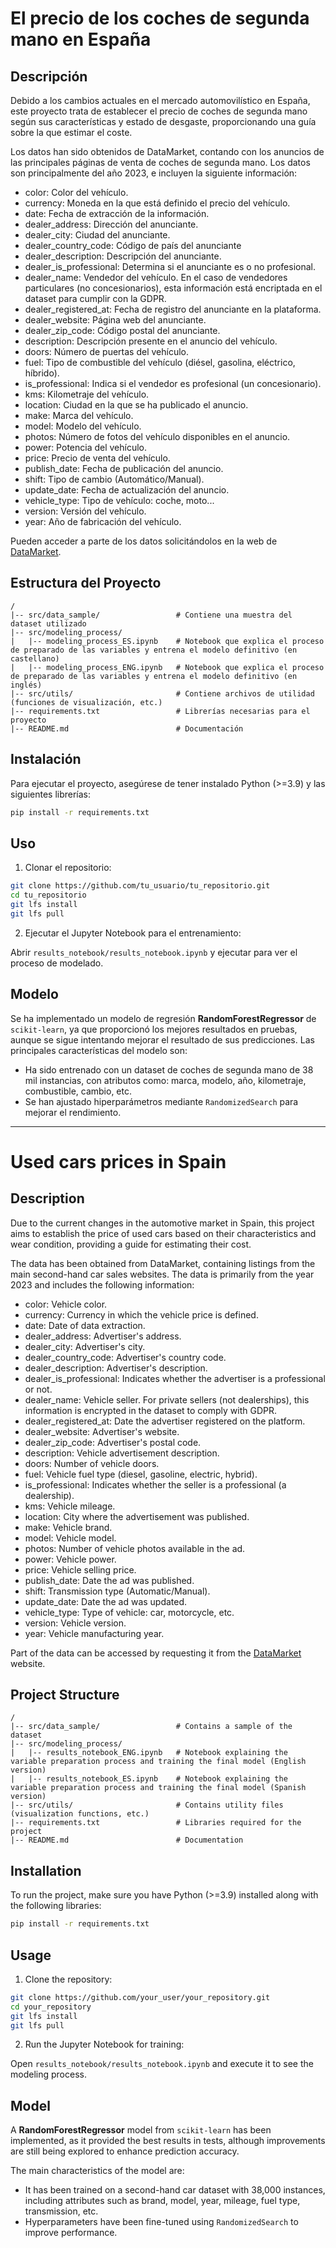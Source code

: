 # El precio de los coches de segunda mano en España

## Descripción
Debido a los cambios actuales en el mercado automovilístico en España, este proyecto trata de establecer el precio de coches de segunda mano según sus características y estado de desgaste, proporcionando una guía sobre la que estimar el coste.

Los datos han sido obtenidos de DataMarket, contando con los anuncios de las principales páginas de venta de coches de segunda mano. Los datos son principalmente del año 2023, e incluyen la siguiente información:
- color: Color del vehículo.
- currency: Moneda en la que está definido el precio del vehículo.
- date: Fecha de extracción de la información.
- dealer_address: Dirección del anunciante.
- dealer_city: Ciudad del anunciante.
- dealer_country_code: Código de país del anunciante
- dealer_description: Descripción del anunciante.
- dealer_is_professional: Determina si el anunciante es o no profesional.
- dealer_name: Vendedor del vehículo. En el caso de vendedores particulares (no concesionarios), esta información está encriptada en el dataset para cumplir con la GDPR.
- dealer_registered_at: Fecha de registro del anunciante en la plataforma.
- dealer_website: Página web del anunciante.
- dealer_zip_code: Código postal del anunciante.
- description: Descripción presente en el anuncio del vehículo.
- doors: Número de puertas del vehículo.
- fuel: Tipo de combustible del vehículo (diésel, gasolina, eléctrico, híbrido).
- is_professional: Indica si el vendedor es profesional (un concesionario).
- kms: Kilometraje del vehículo.
- location: Ciudad en la que se ha publicado el anuncio.
- make: Marca del vehículo.
- model: Modelo del vehículo.
- photos: Número de fotos del vehículo disponibles en el anuncio.
- power: Potencia del vehículo.
- price: Precio de venta del vehículo.
- publish_date: Fecha de publicación del anuncio.
- shift: Tipo de cambio (Automático/Manual).
- update_date: Fecha de actualización del anuncio.
- vehicle_type: Tipo de vehículo: coche, moto...
- version: Versión del vehículo.
- year: Año de fabricación del vehículo.

Pueden acceder a parte de los datos solicitándolos en la web de [DataMarket](https://datamarket.es).

## Estructura del Proyecto
```
/
|-- src/data_sample/                 # Contiene una muestra del dataset utilizado
|-- src/modeling_process/        
|   |-- modeling_process_ES.ipynb    # Notebook que explica el proceso de preparado de las variables y entrena el modelo definitivo (en castellano)
|   |-- modeling_process_ENG.ipynb   # Notebook que explica el proceso de preparado de las variables y entrena el modelo definitivo (en inglés)
|-- src/utils/                       # Contiene archivos de utilidad (funciones de visualización, etc.)
|-- requirements.txt                 # Librerías necesarias para el proyecto
|-- README.md                        # Documentación
```

## Instalación
Para ejecutar el proyecto, asegúrese de tener instalado Python (>=3.9) y las siguientes librerías:

```bash
pip install -r requirements.txt
```

## Uso
1. Clonar el repositorio:

```bash
git clone https://github.com/tu_usuario/tu_repositorio.git
cd tu_repositorio
git lfs install
git lfs pull
```

2. Ejecutar el Jupyter Notebook para el entrenamiento:

Abrir `results_notebook/results_notebook.ipynb` y ejecutar para ver el proceso de modelado.


## Modelo
Se ha implementado un modelo de regresión **RandomForestRegressor** de `scikit-learn`, ya que proporcionó los mejores resultados en pruebas, aunque se sigue intentando mejorar el resultado de sus predicciones.
Las principales características del modelo son:
- Ha sido entrenado con un dataset de coches de segunda mano de 38 mil instancias, con atributos como: marca, modelo, año, kilometraje, combustible, cambio, etc.
- Se han ajustado hiperparámetros mediante `RandomizedSearch` para mejorar el rendimiento.

________________________________________________________________________________________________________________________________________________________________________________________________________________________

# Used cars prices in Spain

## Description
Due to the current changes in the automotive market in Spain, this project aims to establish the price of used cars based on their characteristics and wear condition, providing a guide for estimating their cost.

The data has been obtained from DataMarket, containing listings from the main second-hand car sales websites. The data is primarily from the year 2023 and includes the following information:
- color: Vehicle color.
- currency: Currency in which the vehicle price is defined.
- date: Date of data extraction.
- dealer_address: Advertiser's address.
- dealer_city: Advertiser's city.
- dealer_country_code: Advertiser's country code.
- dealer_description: Advertiser's description.
- dealer_is_professional: Indicates whether the advertiser is a professional or not.
- dealer_name: Vehicle seller. For private sellers (not dealerships), this information is encrypted in the dataset to comply with GDPR.
- dealer_registered_at: Date the advertiser registered on the platform.
- dealer_website: Advertiser's website.
- dealer_zip_code: Advertiser's postal code.
- description: Vehicle advertisement description.
- doors: Number of vehicle doors.
- fuel: Vehicle fuel type (diesel, gasoline, electric, hybrid).
- is_professional: Indicates whether the seller is a professional (a dealership).
- kms: Vehicle mileage.
- location: City where the advertisement was published.
- make: Vehicle brand.
- model: Vehicle model.
- photos: Number of vehicle photos available in the ad.
- power: Vehicle power.
- price: Vehicle selling price.
- publish_date: Date the ad was published.
- shift: Transmission type (Automatic/Manual).
- update_date: Date the ad was updated.
- vehicle_type: Type of vehicle: car, motorcycle, etc.
- version: Vehicle version.
- year: Vehicle manufacturing year.

Part of the data can be accessed by requesting it from the [DataMarket](https://datamarket.es) website.

## Project Structure
```
/
|-- src/data_sample/                 # Contains a sample of the dataset
|-- src/modeling_process/        
|   |-- results_notebook_ENG.ipynb   # Notebook explaining the variable preparation process and training the final model (English version)
|   |-- results_notebook_ES.ipynb    # Notebook explaining the variable preparation process and training the final model (Spanish version)
|-- src/utils/                       # Contains utility files (visualization functions, etc.)
|-- requirements.txt                 # Libraries required for the project
|-- README.md                        # Documentation
```

## Installation
To run the project, make sure you have Python (>=3.9) installed along with the following libraries:

```bash
pip install -r requirements.txt
```

## Usage
1. Clone the repository:

```bash
git clone https://github.com/your_user/your_repository.git
cd your_repository
git lfs install
git lfs pull
```

2. Run the Jupyter Notebook for training:

Open `results_notebook/results_notebook.ipynb` and execute it to see the modeling process.

## Model
A **RandomForestRegressor** model from `scikit-learn` has been implemented, as it provided the best results in tests, although improvements are still being explored to enhance prediction accuracy.

The main characteristics of the model are:
- It has been trained on a second-hand car dataset with 38,000 instances, including attributes such as brand, model, year, mileage, fuel type, transmission, etc.
- Hyperparameters have been fine-tuned using `RandomizedSearch` to improve performance.
